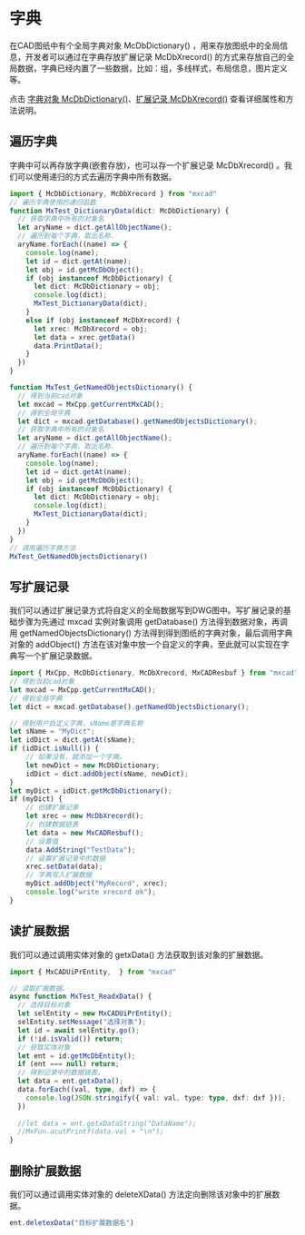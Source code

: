 # 字典

在CAD图纸中有个全局字典对象 McDbDictionary() ，用来存放图纸中的全局信息，开发者可以通过在字典存放扩展记录 McDbXrecord() 的方式来存放自己的全局数据，字典已经内置了一些数据，比如：组，多线样式，布局信息，图片定义等。

点击 [字典对象 McDbDictionary()](../../api/classes/2d.McDbDictionary.md)、[扩展记录 McDbXrecord()](../../api/classes/2d.McDbXrecord.md) 查看详细属性和方法说明。

## 遍历字典

字典中可以再存放字典(嵌套存放)，也可以存一个扩展记录 McDbXrecord() 。我们可以使用递归的方式去遍历字典中所有数据。

```ts
import { McDbDictionary, McDbXrecord } from "mxcad"
// 遍历字典使用的递归函数
function MxTest_DictionaryData(dict: McDbDictionary) {
  // 获取字典中所有的对象名
  let aryName = dict.getAllObjectName();
  // 遍历到每个字典，取出名称.
  aryName.forEach((name) => {
    console.log(name);
    let id = dict.getAt(name);
    let obj = id.getMcDbObject();
    if (obj instanceof McDbDictionary) {
      let dict: McDbDictionary = obj;
      console.log(dict);
      MxTest_DictionaryData(dict);
    }
    else if (obj instanceof McDbXrecord) {
      let xrec: McDbXrecord = obj;
      let data = xrec.getData()
      data.PrintData();
    }
  })
}

function MxTest_GetNamedObjectsDictionary() {
  // 得到当前cad对象
  let mxcad = MxCpp.getCurrentMxCAD();
  // 得到全局字典
  let dict = mxcad.getDatabase().getNamedObjectsDictionary();
  // 获取字典中所有的对象名
  let aryName = dict.getAllObjectName();
  // 遍历到每个字典，取出名称.
  aryName.forEach((name) => {
    console.log(name);
    let id = dict.getAt(name);
    let obj = id.getMcDbObject();
    if (obj instanceof McDbDictionary) {
      let dict: McDbDictionary = obj;
      console.log(dict);
      MxTest_DictionaryData(dict);
    }
  })
}
// 调用遍历字典方法
MxTest_GetNamedObjectsDictionary()
```

## 写扩展记录

我们可以通过扩展记录方式将自定义的全局数据写到DWG图中。写扩展记录的基础步骤为先通过 mxcad 实例对象调用 getDatabase() 方法得到数据对象，再调用 getNamedObjectsDictionary() 方法得到得到图纸的字典对象，最后调用字典对象的 addObject() 方法在该对象中放一个自定义的字典，至此就可以实现在字典写一个扩展记录数据。

```ts
import { MxCpp, McDbDictionary, McDbXrecord, MxCADResbuf } from "mxcad"
// 得到当前cad对象
let mxcad = MxCpp.getCurrentMxCAD();
// 得到全局字典
let dict = mxcad.getDatabase().getNamedObjectsDictionary();

// 得到用户自定义字典，sName是字典名称
let sName = "MyDict";
let idDict = dict.getAt(sName);
if (idDict.isNull()) {
    // 如果没有，就添加一个字典。
    let newDict = new McDbDictionary;
    idDict = dict.addObject(sName, newDict);
}
let myDict = idDict.getMcDbDictionary();
if (myDict) {
    // 创建扩展记录
    let xrec = new McDbXrecord();
    // 创建数据链表
    let data = new MxCADResbuf();
    // 设置值
    data.AddString("TestData");
    // 设置扩展记录中的数据
    xrec.setData(data);
    // 字典写入扩展数据
    myDict.addObject("MyRecord", xrec);
    console.log("write xrecord ok");
}
```

## 读扩展数据

我们可以通过调用实体对象的 getxData() 方法获取到该对象的扩展数据。

```ts
import { MxCADUiPrEntity,  } from "mxcad"

// 读取扩展数据。
async function MxTest_ReadxData() {
  // 选择目标对象
  let selEntity = new MxCADUiPrEntity();
  selEntity.setMessage("选择对象");
  let id = await selEntity.go();
  if (!id.isValid()) return;
  // 获取实体对象
  let ent = id.getMcDbEntity();
  if (ent === null) return;
  // 得到记录中的数据链表。
  let data = ent.getxData();
  data.forEach((val, type, dxf) => {
    console.log(JSON.stringify({ val: val, type: type, dxf: dxf }));
  })
  
  //let data = ent.getxDataString("DataName");
  //MxFun.acutPrintf(data.val + "\n");
}
```
## 删除扩展数据

我们可以通过调用实体对象的 deleteXData() 方法定向删除该对象中的扩展数据。

```ts
ent.deletexData("目标扩展数据名")
```
